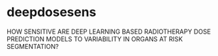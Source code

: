 # deepdosesens
HOW SENSITIVE ARE DEEP LEARNING BASED RADIOTHERAPY DOSE PREDICTION MODELS TO VARIABILITY IN ORGANS AT RISK SEGMENTATION?
